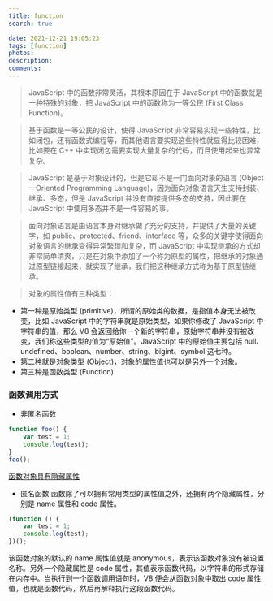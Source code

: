 ```yaml
---
title: function
search: true

date: 2021-12-21 19:05:23
tags: [function]
photos:
description:
comments:
---
```


> JavaScript 中的函数非常灵活，其根本原因在于 JavaScript 中的函数就是一种特殊的对象，把 JavaScript 中的函数称为一等公民 (First Class Function)。

> 基于函数是一等公民的设计，使得 JavaScript 非常容易实现一些特性，比如闭包，还有函数式编程等，而其他语言要实现这些特性就显得比较困难，比如要在 C++ 中实现闭包需要实现大量复杂的代码，而且使用起来也异常复杂。

> JavaScript 是基于对象设计的，但是它却不是一门面向对象的语言 (Object—Oriented Programming Language)，因为面向对象语言天生支持封装、继承、多态，但是 JavaScript 并没有直接提供多态的支持，因此要在 JavaScript 中使用多态并不是一件容易的事。

> 面向对象语言是由语言本身对继承做了充分的支持，并提供了大量的关键字，如 public、protected、friend、interface 等，众多的关键字使得面向对象语言的继承变得异常繁琐和复杂，而 JavaScript 中实现继承的方式却非常简单清爽，只是在对象中添加了一个称为原型的属性，把继承的对象通过原型链接起来，就实现了继承，我们把这种继承方式称为基于原型链继承。

> 对象的属性值有三种类型：

-   第一种是原始类型 (primitive)，所谓的原始类的数据，是指值本身无法被改变，比如 JavaScript 中的字符串就是原始类型，如果你修改了 JavaScript 中字符串的值，那么 V8 会返回给你一个新的字符串，原始字符串并没有被改变，我们称这些类型的值为“原始值”。JavaScript 中的原始值主要包括 null、undefined、boolean、number、string、bigint、symbol 这七种。
-   第二种就是对象类型 (Object)，对象的属性值也可以是另外一个对象。
-   第三种是函数类型 (Function)

### 函数调用方式

-   非匿名函数

```js
function foo() {
    var test = 1;
    console.log(test);
}
foo();
```

[函数对象具有隐藏属性](https://static001.geekbang.org/resource/image/9e/e2/9e274227d637ce8abc4a098587613de2.jpg)

-   匿名函数
    函数除了可以拥有常用类型的属性值之外，还拥有两个隐藏属性，分别是 name 属性和 code 属性。

```js
(function () {
    var test = 1;
    console.log(test);
})();
```

该函数对象的默认的 name 属性值就是 anonymous，表示该函数对象没有被设置名称。另外一个隐藏属性是 code 属性，其值表示函数代码，以字符串的形式存储在内存中。当执行到一个函数调用语句时，V8 便会从函数对象中取出 code 属性值，也就是函数代码，然后再解释执行这段函数代码。
